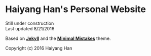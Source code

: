 # Haiyang Han's Personal Website
Still under construction  
Last updated 8/21/2016

Based on **[Jekyll](http://jekyllrb.com)** and the **[Minimal Mistakes](http://mmistakes.github.io/minimal-mistakes)** theme.

Copyright (c) 2016 Haiyang Han